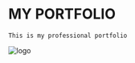 # MY PORTFOLIO

    This is my professional portfolio

![logo](https://avatars3.githubusercontent.com/u/54607888?s=400&u=b1ef8ccd3cf29a9ecec670cacfa2c9cbc843c3f3&v=4)
